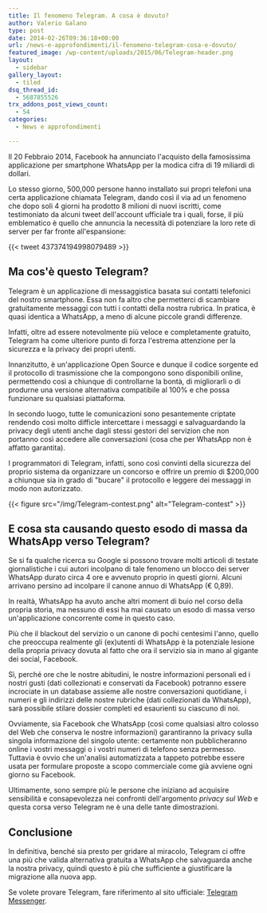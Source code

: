 ```yaml
---
title: Il fenomeno Telegram. A cosa è dovuto?
author: Valerio Galano
type: post
date: 2014-02-26T09:36:18+00:00
url: /news-e-approfondimenti/il-fenomeno-telegram-cosa-e-dovuto/
featured_image: /wp-content/uploads/2015/06/Telegram-header.png
layout:
  - sidebar
gallery_layout:
  - tiled
dsq_thread_id:
  - 5687855526
trx_addons_post_views_count:
  - 54
categories:
  - News e approfondimenti

---
```

Il 20 Febbraio 2014, Facebook ha annunciato l'acquisto della famosissima applicazione per smartphone WhatsApp per la modica cifra di 19 miliardi di dollari.

Lo stesso giorno, 500,000 persone hanno installato sui propri telefoni una certa applicazione chiamata Telegram, dando così il via ad un fenomeno che dopo soli 4 giorni ha prodotto 8 milioni di nuovi iscritti, come testimoniato da alcuni tweet dell'account ufficiale tra i quali, forse, il più emblematico è quello che annuncia la necessità di potenziare la loro rete di server per far fronte all'espansione:

{{< tweet 437374194998079489 >}}

## Ma cos'è questo Telegram?

Telegram è un applicazione di messaggistica basata sui contatti telefonici del nostro smartphone. Essa non fa altro che permetterci di scambiare gratuitamente messaggi con tutti i contatti della nostra rubrica. In pratica, è quasi identica a WhatsApp, a meno di alcune piccole grandi differenze.

Infatti, oltre ad essere notevolmente più veloce e completamente gratuito, Telegram ha come ulteriore punto di forza l'estrema attenzione per la sicurezza e la privacy dei propri utenti.

Innanzitutto, è un'applicazione Open Source e dunque il codice sorgente ed il protocollo di trasmissione che la compongono sono disponibili online, permettendo così a chiunque di controllarne la bontà, di migliorarli o di produrne una versione alternativa compatibile al 100% e che possa funzionare su qualsiasi piattaforma.

In secondo luogo, tutte le comunicazioni sono pesantemente criptate rendendo così molto difficle intercettare i messaggi e salvaguardando la privacy degli utenti anche dagli stessi gestori del servizion che non portanno così accedere alle conversazioni (cosa che per WhatsApp non è affatto garantita).

I programmatori di Telegram, infatti, sono così convinti della sicurezza del proprio sistema da organizzare un concorso e offrire un premio di $200,000 a chiunque sia in grado di "bucare" il protocollo e leggere dei messaggi in modo non autorizzato.

{{< figure src="/img/Telegram-contest.png" alt="Telegram-contest" >}}

## E cosa sta causando questo esodo di massa da WhatsApp verso Telegram?

Se si fa qualche ricerca su Google si possono trovare molti articoli di testate giornalistiche i cui autori incolpano di tale fenomeno un blocco dei server WhatsApp durato circa 4 ore e avvenuto proprio in questi giorni. Alcuni arrivano persino ad incolpare il canone annuo di WhatsApp (€ 0,89).

In realtà, WhatsApp ha avuto anche altri moment di buio nel corso della propria storia, ma nessuno di essi ha mai causato un esodo di massa verso un'applicazione concorrente come in questo caso.

Più che il blackout del servizio o un canone di pochi centesimi l'anno, quello che preoccupa realmente gli (ex)utenti di WhatsApp è la potenziale lesione della propria privacy dovuta al fatto che ora il servizio sia in mano al gigante dei social, Facebook.

Sì, perché ore che le nostre abitudini, le nostre informazioni personali ed i nostri gusti (dati collezionati e conservati da Facebook) potranno essere incrociate in un database assieme alle nostre conversazioni quotidiane, i numeri e gli indirizzi delle nostre rubriche (dati collezionati da WhatsApp), sarà possibile stilare dossier completi ed esaurienti su ciascuno di noi.

Ovviamente, sia Facebook che WhatsApp (così come qualsiasi altro colosso del Web che conserva le nostre informazioni) garantiranno la privacy sulla singola informazione del singolo utente: certamente non pubblicheranno online i vostri messaggi o i vostri numeri di telefono senza permesso. Tuttavia è ovvio che un'analisi automatizzata a tappeto potrebbe essere usata per formulare proposte a scopo commerciale come già avviene ogni giorno su Facebook.

Ultimamente, sono sempre più le persone che iniziano ad acquisire sensibilità e consapevolezza nei confronti dell'argomento _privacy sul Web_ e questa corsa verso Telegram ne è una delle tante dimostrazioni.

## Conclusione

In definitiva, benché sia presto per gridare al miracolo, Telegram ci offre una più che valida alternativa gratuita a WhatsApp che salvaguarda anche la nostra privacy, quindi questo è più che sufficiente a giustificare la migrazione alla nuova app.

Se volete provare Telegram, fare riferimento al sito ufficiale: [Telegram Messenger][1].

 [1]: https://telegram.org/